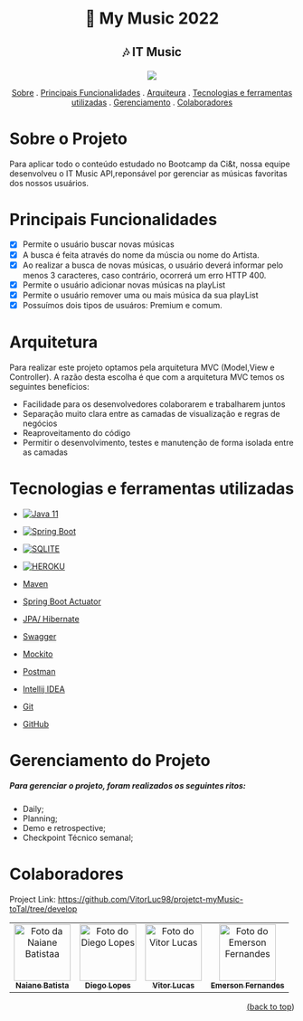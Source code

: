 <a name="readme-top"></a>
# <p align="center">🎵 My Music 2022 </p>
## <p align="center"> 🎶 IT Music  </p>

<p align="center">
 <img src ="https://user-images.githubusercontent.com/108950241/188672723-ec8257ac-a77e-44c1-9e64-aaa2de4d75d5.gif">  
</p>
 
 <p align="center">
 <a href="#sobre-o-projeto">Sobre<a/> .
 <a href="#principais-funcionalidades">Principais Funcionalidades<a/> .
 <a href="#arquitetura">Arquiteura<a/> .
 <a href="#tecnologias-e-ferramentas-utilizadas">Tecnologias e ferramentas utilizadas<a/> .
 <a href="#gerenciamento-do-projeto">Gerenciamento<a/> . 
 <a href="#colaboradores">Colaboradores<a/>
  </p>
  
 

# Sobre o Projeto

Para aplicar todo o conteúdo estudado no Bootcamp da Ci&t, nossa equipe desenvolveu o IT Music API,reponsável por gerenciar as músicas favoritas dos nossos usuários.

# Principais Funcionalidades
- [x] Permite o usuário buscar novas músicas
- [x] A busca é feita através do nome da múscia ou nome do Artista.
- [x] Ao realizar a busca de novas músicas, o usuário deverá informar pelo menos 3 caracteres, caso contrário, ocorrerá um erro HTTP 400.
- [x] Permite o usuário adicionar novas músicas na playList
- [x] Permite o usuário remover uma ou mais música da sua playList
- [x] Possuímos dois tipos de usuáros: Premium e comum.

# Arquitetura
Para realizar este projeto optamos pela arquitetura MVC (Model,View e Controller). A razão desta escolha é que com a arquitetura MVC temos os seguintes benefícios:
  - Facilidade para os desenvolvedores colaborarem e trabalharem juntos
  - Separação muito clara entre as camadas de visualização e regras de negócios
  - Reaproveitamento do código
  - Permitir o desenvolvimento, testes e manutenção de forma isolada entre as camadas

  
# Tecnologias e ferramentas utilizadas

* [![Java 11](https://img.shields.io/badge/Java-ED8B00?style=for-the-badge&logo=java&logoColor=white)
](https://www.oracle.com/java/technologies/downloads/)
* [![Spring Boot](https://img.shields.io/badge/Spring-6DB33F?style=for-the-badge&logo=spring&logoColor=white)
](https://start.spring.io/)
* [![SQLITE](https://img.shields.io/badge/SQLite-07405E?style=for-the-badge&logo=sqlite&logoColor=white)
](https://www.sqlite.org/index.html)
* [![HEROKU](https://img.shields.io/badge/Heroku-430098?style=for-the-badge&logo=heroku&logoColor=white)
](https://www.heroku.com/)

 
* [Maven](https://mvnrepository.com/)
* [Spring Boot Actuator](https://mvnrepository.com/)
* [JPA/ Hibernate](https://docs.spring.io/spring-data/jpa/docs/current/reference/html/)
* [Swagger](https://swagger.io/)
* [Mockito](https://site.mockito.org/)
* [Postman](https://www.postman.com/)
* [Intellij IDEA](https://www.jetbrains.com/idea/)
* [Git](https://git-scm.com/)
* [GitHub](https://github.com/)
  
# Gerenciamento do Projeto
##### Para gerenciar o projeto, foram realizados os seguintes ritos:
- Daily;
- Planning;
- Demo e retrospective;
- Checkpoint Técnico semanal;

# Colaboradores
Project Link: 
https://github.com/VitorLuc98/projetct-myMusic-toTal/tree/develop
<a href="https://github.com/VitorLuc98/projetct-myMusic-toTal/tree/develop">
 <table>
  <tr>
    <td align="center">
      <a href="https://github.com/naianebatista">
        <img src="https://media-exp1.licdn.com/dms/image/C4D03AQErWTiH6_yPUA/profile-displayphoto-shrink_200_200/0/1659616963578?e=1668643200&v=beta&t=2wcu-mfDBAeJNXv5t6bE0Mjqsb4dPIhKCPGq_MOB78c" width="100px;" alt="Foto da Naiane Batistaa"/><br>
        <sub>
          <b>Naiane Batista</b>
        </sub>
      </a>
    </td>
      <td align="center">
      <a href="https://github.com/diegolmciant">
        <img src="https://lh3.googleusercontent.com/a-/AFdZuco2NDBhiDD6hYzsyT_oLFMsX5RB6ltsEhXITbCM=s88-w88-h88-c-k" width="100px;" alt="Foto do Diego Lopes"/><br>
        <sub>
          <b>Diego Lopes</b>
        </sub>
      </a>
    </td>
    <td align="center">
      <a href="https://github.com/VitorLuc98">
        <img src="https://media-exp1.licdn.com/dms/image/C4E03AQG-crUcGTGkUQ/profile-displayphoto-shrink_200_200/0/1638483907302?e=1668643200&v=beta&t=z5-IluGd406mBNYZ8pOVuCxOlkeaUbWnrOUfbWRiVjs" width="100px;" alt="Foto do Vitor Lucas"/><br>
        <sub>
          <b>Vitor Lucas</b>
        </sub>
      </a>
    </td>
    <td align="center">
      <a href="https://github.com/emerson-feral">
        <img src="https://media-exp1.licdn.com/dms/image/C4D03AQGMwGOkf9lCVw/profile-displayphoto-shrink_200_200/0/1633096029540?e=1668643200&v=beta&t=LNbbekA4ucHU-juwKYF8rJzF3y4JhKm1oc-Imt-h580" width="100px;" alt="Foto do Emerson Fernandes"/><br>
        <sub>
          <b>Emerson Fernandes</b>
        </sub>
      </a>
    </td>
 </tr>
</table>

<p align="right">(<a href="#readme-top">back to top</a>)</p>
